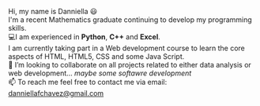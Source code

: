 Hi, my name is Danniella 😃 <br>
I'm a recent Mathematics graduate continuing to develop my programming skills. <br>
💻I am experienced in **Python**, **C++** and **Excel**. <br>
I am currently taking part in a Web development course to learn the core aspects of HTML, HTML5, CSS and some Java Script.<br>
💞️ I’m looking to collaborate on all projects related to either data analysis or web development... *maybe some softawre development* <br>
📫 To reach me feel free to contact me via email: <br>
danniellafchavez@gmail.com
